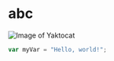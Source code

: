 # abc

![Image of Yaktocat](https://octodex.github.com/images/yaktocat.png)

``` javascript
var myVar = "Hello, world!";
```
